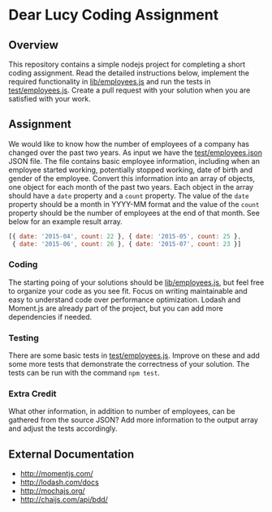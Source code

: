 # Dear Lucy Coding Assignment

## Overview
This repository contains a simple nodejs project for completing a short coding assignment. Read the detailed instructions below, implement the required functionality in [lib/employees.js](lib/employees.js) and run the tests in [test/employees.js](test/employees.js). Create a pull request with your solution when you are satisfied with your work.

## Assignment
We would like to know how the number of employees of a company has changed over the past two years. As input we have the [test/employees.json](test/employees.json) JSON file. The file contains basic employee information, including when an employee started working, potentially stopped working, date of birth and gender of the employee. Convert this information into an array of objects, one object for each month of the past two years. Each object in the array should have a ```date``` property and a ```count``` property. The value of the ```date``` property should be a month in YYYY-MM format and the value of the ```count``` property should be the number of employees at the end of that month. See below for an example result array.
  ```javascript
  [{ date: '2015-04', count: 22 }, { date: '2015-05', count: 25 },
   { date: '2015-06', count: 26 }, { date: '2015-07', count: 23 }]
  ```
### Coding
The starting poing of your solutions should be [lib/employees.js](lib/employees.js), but feel free to organize your code as you see fit. Focus on writing maintainable and easy to understand code over performance optimization. Lodash and Moment.js are already part of the project, but you can add more dependencies if needed.

### Testing
There are some basic tests in [test/employees.js](test/employees.js). Improve on these and add some more tests that demonstrate the correctness of your solution. The tests can be run with the command ```npm test```.

### Extra Credit
What other information, in addition to number of employees, can be gathered from the source JSON? Add more information to the output array and adjust the tests accordingly.

## External Documentation
* http://momentjs.com/
* http://lodash.com/docs
* http://mochajs.org/
* http://chaijs.com/api/bdd/
